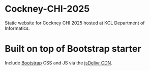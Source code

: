 # Cockney-CHI-2025

Static website for Cockney CHI 2025 hosted at KCL Department of Informatics. 

# Built on top of Bootstrap starter

Include [Bootstrap](https://getbootstrap.com) CSS and JS via the [jsDelivr CDN](https://www.jsdelivr.com/package/npm/bootstrap).

